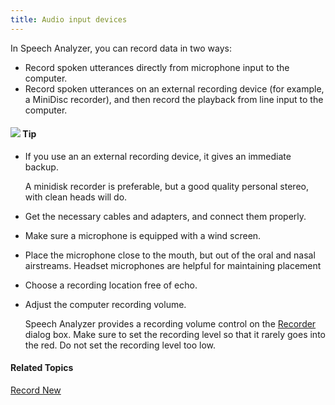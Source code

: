 ```yaml
---
title: Audio input devices
---
```


In Speech Analyzer, you can record data in two ways:

- Record spoken utterances directly from microphone input to the computer.
- Record spoken utterances on an external recording device (for example, a MiniDisc recorder), and then record the playback from line input to the computer.

#### ![](../../../images/001.png) **Tip**
- If you use an an external recording device, it gives an immediate backup.

    A minidisk recorder is preferable, but a good quality personal stereo, with clean heads will do.

- Get the necessary cables and adapters, and connect them properly.
- Make sure a microphone is equipped with a wind screen.
- Place the microphone close to the mouth, but out of the oral and nasal airstreams. Headset microphones are helpful for maintaining placement
- Choose a recording location free of echo.
- Adjust the computer recording volume.

    Speech Analyzer provides a recording volume control on the [Recorder](record-new) dialog box. Make sure to set the recording level so that it rarely goes into the red. Do not set the recording level too low.

#### **Related Topics**
[Record New](record-new)